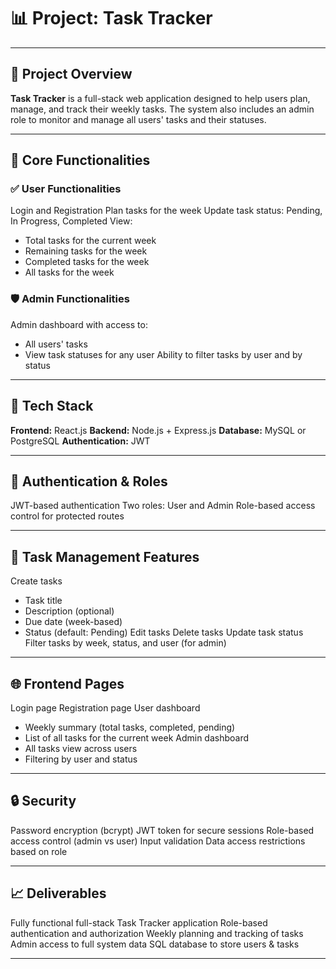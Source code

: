 # 📊 Project: Task Tracker

---

## 📌 Project Overview

**Task Tracker** is a full-stack web application designed to help users plan, manage, and track their weekly tasks. The system also includes an admin role to monitor and manage all users' tasks and their statuses.

---

## 🎯 Core Functionalities

### ✅ User Functionalities

Login and Registration
Plan tasks for the week
Update task status: Pending, In Progress, Completed
View:
  - Total tasks for the current week
  - Remaining tasks for the week
  - Completed tasks for the week
  - All tasks for the week

### 🛡 Admin Functionalities

Admin dashboard with access to:
  - All users' tasks
  - View task statuses for any user
Ability to filter tasks by user and by status

---

## 🔧 Tech Stack

**Frontend:** React.js
**Backend:** Node.js + Express.js
**Database:** MySQL or PostgreSQL
**Authentication:** JWT

---

## 🔐 Authentication & Roles

JWT-based authentication
Two roles: User and Admin
Role-based access control for protected routes

---

## 📝 Task Management Features

Create tasks
  - Task title
  - Description (optional)
  - Due date (week-based)
  - Status (default: Pending)
Edit tasks
Delete tasks
Update task status
Filter tasks by week, status, and user (for admin)

---

## 🌐 Frontend Pages

Login page
Registration page
User dashboard
  - Weekly summary (total tasks, completed, pending)
  - List of all tasks for the current week
Admin dashboard
  - All tasks view across users
  - Filtering by user and status

---

## 🔒 Security

Password encryption (bcrypt)
JWT token for secure sessions
Role-based access control (admin vs user)
Input validation
Data access restrictions based on role

---

## 📈 Deliverables

Fully functional full-stack Task Tracker application
Role-based authentication and authorization
Weekly planning and tracking of tasks
Admin access to full system data
SQL
 database to store users & tasks

---
